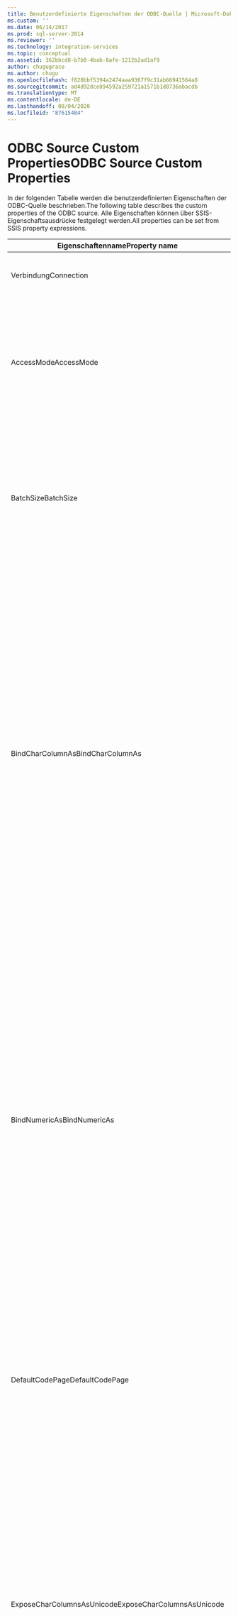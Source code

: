 ```yaml
---
title: Benutzerdefinierte Eigenschaften der ODBC-Quelle | Microsoft-Dokumentation
ms.custom: ''
ms.date: 06/14/2017
ms.prod: sql-server-2014
ms.reviewer: ''
ms.technology: integration-services
ms.topic: conceptual
ms.assetid: 362bbcd8-b7b0-4bab-8afe-1212b2ad1af9
author: chugugrace
ms.author: chugu
ms.openlocfilehash: f828bbf5394a2474aaa9367f9c31ab66941564a8
ms.sourcegitcommit: ad4d92dce894592a259721a1571b1d8736abacdb
ms.translationtype: MT
ms.contentlocale: de-DE
ms.lasthandoff: 08/04/2020
ms.locfileid: "87615484"
---
```

# <a name="odbc-source-custom-properties"></a><span data-ttu-id="cbf21-102">ODBC Source Custom Properties</span><span class="sxs-lookup"><span data-stu-id="cbf21-102">ODBC Source Custom Properties</span></span>
  <span data-ttu-id="cbf21-103">In der folgenden Tabelle werden die benutzerdefinierten Eigenschaften der ODBC-Quelle beschrieben.</span><span class="sxs-lookup"><span data-stu-id="cbf21-103">The following table describes the custom properties of the ODBC source.</span></span> <span data-ttu-id="cbf21-104">Alle Eigenschaften können über SSIS-Eigenschaftsausdrücke festgelegt werden.</span><span class="sxs-lookup"><span data-stu-id="cbf21-104">All properties can be set from SSIS property expressions.</span></span>  
  
|<span data-ttu-id="cbf21-105">Eigenschaftenname</span><span class="sxs-lookup"><span data-stu-id="cbf21-105">Property name</span></span>|<span data-ttu-id="cbf21-106">Datentyp</span><span class="sxs-lookup"><span data-stu-id="cbf21-106">Data Type</span></span>|<span data-ttu-id="cbf21-107">BESCHREIBUNG</span><span class="sxs-lookup"><span data-stu-id="cbf21-107">Description</span></span>|  
|-------------------|---------------|-----------------|  
|<span data-ttu-id="cbf21-108">Verbindung</span><span class="sxs-lookup"><span data-stu-id="cbf21-108">Connection</span></span>|<span data-ttu-id="cbf21-109">ODBC-Verbindung</span><span class="sxs-lookup"><span data-stu-id="cbf21-109">ODBC Connection</span></span>|<span data-ttu-id="cbf21-110">Eine ODBC-Verbindung für den Zugriff auf die Quelldatenbank.</span><span class="sxs-lookup"><span data-stu-id="cbf21-110">An ODBC connection to access the source database.</span></span>|  
|<span data-ttu-id="cbf21-111">AccessMode</span><span class="sxs-lookup"><span data-stu-id="cbf21-111">AccessMode</span></span>|<span data-ttu-id="cbf21-112">Ganze Zahl (Enumeration)</span><span class="sxs-lookup"><span data-stu-id="cbf21-112">Integer (enumeration)</span></span>|<span data-ttu-id="cbf21-113">Der zum Zugreifen auf die Datenbank verwendete Modus.</span><span class="sxs-lookup"><span data-stu-id="cbf21-113">The mode used to access the database.</span></span> <span data-ttu-id="cbf21-114">Die möglichen Werte sind der Tabellenname (0) und der SQL-Befehl (1).</span><span class="sxs-lookup"><span data-stu-id="cbf21-114">The possible values are Table Name (0) and SQL Command (1).</span></span><br /><br /> <span data-ttu-id="cbf21-115">Die Standardeinstellung ist der Tabellenname (0).</span><span class="sxs-lookup"><span data-stu-id="cbf21-115">The default is Table Name (0).</span></span>|  
|<span data-ttu-id="cbf21-116">BatchSize</span><span class="sxs-lookup"><span data-stu-id="cbf21-116">BatchSize</span></span>|<span data-ttu-id="cbf21-117">Integer</span><span class="sxs-lookup"><span data-stu-id="cbf21-117">Integer</span></span>|<span data-ttu-id="cbf21-118">Die Größe des Batches für die Massenextrahierung.</span><span class="sxs-lookup"><span data-stu-id="cbf21-118">The size of the batch for bulk extraction.</span></span> <span data-ttu-id="cbf21-119">Dies ist die Anzahl der als Array extrahierten Datensätze.</span><span class="sxs-lookup"><span data-stu-id="cbf21-119">This is the number of records extracted as an array.</span></span> <span data-ttu-id="cbf21-120">Wenn der ausgewählte ODBC-Anbieter keine Arrays unterstützt, beträgt die Batchgröße 1.</span><span class="sxs-lookup"><span data-stu-id="cbf21-120">If the selected ODBC provider does not support arrays, the batch size is 1.</span></span>|  
|<span data-ttu-id="cbf21-121">BindCharColumnAs</span><span class="sxs-lookup"><span data-stu-id="cbf21-121">BindCharColumnAs</span></span>|<span data-ttu-id="cbf21-122">Ganze Zahl (Enumeration)</span><span class="sxs-lookup"><span data-stu-id="cbf21-122">Integer (enumeration)</span></span>|<span data-ttu-id="cbf21-123">Diese Eigenschaft bestimmt, wie die ODBC-Quelle Spalten an Zeichenfolgentypen mit mehreren Byte bindet, z. B. SQL_CHAR, SQL_VARCHAR oder SQL_LONGVARCHAR.</span><span class="sxs-lookup"><span data-stu-id="cbf21-123">This property determines how the ODBC source binds columns with multiple-byte string types such as SQL_CHAR, SQL_VARCHAR, or SQL_LONGVARCHAR.</span></span><br /><br /> <span data-ttu-id="cbf21-124">Die möglichen Werte sind Unicode (0), wobei die Spalten als SQL_C_WCHAR gebunden werden, und ANSI (1), wobei die Spalten als SQL_C_CHAR gebunden werden.</span><span class="sxs-lookup"><span data-stu-id="cbf21-124">The possible values are Unicode (0), which binds the columns as SQL_C_WCHAR, and ANSI (1), which binds the columns as SQL_C_CHAR).</span></span> <span data-ttu-id="cbf21-125">Der Standardwert ist Unicode (0).</span><span class="sxs-lookup"><span data-stu-id="cbf21-125">The default is Unicode (0).</span></span><br /><br /> <span data-ttu-id="cbf21-126">**Hinweis**: Diese Eigenschaft ist im **Quellen-Editor für ODBC**nicht verfügbar, kann jedoch mit dem **Erweiterten Editor**festgelegt werden.</span><span class="sxs-lookup"><span data-stu-id="cbf21-126">**Note**: This property is not available in the **ODBC Source Editor**, but can be set by using the **Advanced Editor**.</span></span>|  
|<span data-ttu-id="cbf21-127">BindNumericAs</span><span class="sxs-lookup"><span data-stu-id="cbf21-127">BindNumericAs</span></span>|<span data-ttu-id="cbf21-128">Ganze Zahl (Enumeration)</span><span class="sxs-lookup"><span data-stu-id="cbf21-128">Integer (enumeration)</span></span>|<span data-ttu-id="cbf21-129">Diese Eigenschaft bestimmt, wie die ODBC-Quelle Spalten mit numerischen Daten an die Datentypen SQL_TYPE_NUMERIC und SQL_TYPE_DECIMAL bindet.</span><span class="sxs-lookup"><span data-stu-id="cbf21-129">This property determines how the ODBC source binds columns with numeric data with data types SQL_TYPE_NUMERIC and SQL_TYPE_DECIMAL.</span></span><br /><br /> <span data-ttu-id="cbf21-130">Die möglichen Optionen sind Char (0), wobei die Spalten als SQL_C_CHAR gebunden werden, und Numeric (1), wobei die Spalten als SQL_C_NUMERIC gebunden werden.</span><span class="sxs-lookup"><span data-stu-id="cbf21-130">The possible options are Char (0), which binds the columns as SQL_C_CHAR and Numeric (1), which binds the columns as SQL_C_NUMERIC.</span></span> <span data-ttu-id="cbf21-131">Der Standardwert ist Char (0).</span><span class="sxs-lookup"><span data-stu-id="cbf21-131">The default value is Char (0).</span></span><br /><br /> <span data-ttu-id="cbf21-132">**Hinweis**: Diese Eigenschaft ist im **Quellen-Editor für ODBC**nicht verfügbar, kann jedoch mit dem **Erweiterten Editor**festgelegt werden.</span><span class="sxs-lookup"><span data-stu-id="cbf21-132">**Note**: This property is not available in the **ODBC Source Editor**, but can be set by using the **Advanced Editor**.</span></span>|  
|<span data-ttu-id="cbf21-133">DefaultCodePage</span><span class="sxs-lookup"><span data-stu-id="cbf21-133">DefaultCodePage</span></span>|<span data-ttu-id="cbf21-134">Integer</span><span class="sxs-lookup"><span data-stu-id="cbf21-134">Integer</span></span>|<span data-ttu-id="cbf21-135">Die Codepage, die für Zeichenfolgen-Ausgabespalten verwendet werden soll.</span><span class="sxs-lookup"><span data-stu-id="cbf21-135">The code page to use for string output columns.</span></span><br /><br /> <span data-ttu-id="cbf21-136">**Hinweis**: Diese Eigenschaft ist im **Quellen-Editor für ODBC**nicht verfügbar, kann jedoch mit dem **Erweiterten Editor**festgelegt werden.</span><span class="sxs-lookup"><span data-stu-id="cbf21-136">**Note**: This property is not available in the **ODBC Source Editor**, but can be set by using the **Advanced Editor**.</span></span>|  
|<span data-ttu-id="cbf21-137">ExposeCharColumnsAsUnicode</span><span class="sxs-lookup"><span data-stu-id="cbf21-137">ExposeCharColumnsAsUnicode</span></span>|<span data-ttu-id="cbf21-138">Boolean</span><span class="sxs-lookup"><span data-stu-id="cbf21-138">Boolean</span></span>|<span data-ttu-id="cbf21-139">Diese Eigenschaft bestimmt, wie die Komponente CHAR-Spalten verfügbar macht.</span><span class="sxs-lookup"><span data-stu-id="cbf21-139">This property determines how the component exposes CHAR columns.</span></span> <span data-ttu-id="cbf21-140">Der Standardwert ist False. Dieser Wert gibt an, dass CHAR-Spalten als Multibyte-Zeichenfolgen (DT_STR) verfügbar gemacht werden.</span><span class="sxs-lookup"><span data-stu-id="cbf21-140">The default value is False, which indicates that CHAR columns are exposed as multi-byte strings (DT_STR).</span></span> <span data-ttu-id="cbf21-141">Wenn True gilt, werden CHAR-Spalten als breite Zeichenfolgen (DT_WSTR) verfügbar gemacht.</span><span class="sxs-lookup"><span data-stu-id="cbf21-141">If True, CHAR columns are exposed as wide strings (DT_WSTR).</span></span><br /><br /> <span data-ttu-id="cbf21-142">**Hinweis**: Diese Eigenschaft ist im **Quellen-Editor für ODBC**nicht verfügbar, kann jedoch mit dem **Erweiterten Editor**festgelegt werden.</span><span class="sxs-lookup"><span data-stu-id="cbf21-142">**Note**: This property is not available in the **ODBC Source Editor**, but can be set by using the **Advanced Editor**.</span></span>|  
|<span data-ttu-id="cbf21-143">FetchMethod</span><span class="sxs-lookup"><span data-stu-id="cbf21-143">FetchMethod</span></span>|<span data-ttu-id="cbf21-144">Ganze Zahl (Enumeration)</span><span class="sxs-lookup"><span data-stu-id="cbf21-144">Integer (enumeration)</span></span>|<span data-ttu-id="cbf21-145">Die Methode, die zum Abrufen der Daten verwendet wird.</span><span class="sxs-lookup"><span data-stu-id="cbf21-145">The method used for getting the data.</span></span> <span data-ttu-id="cbf21-146">Die möglichen Optionen sind Zeile für Zeile (0) und Batch (1).</span><span class="sxs-lookup"><span data-stu-id="cbf21-146">The possible options are Row by row (0) and Batch (1).</span></span> <span data-ttu-id="cbf21-147">Der Standardwert ist Batch (1).</span><span class="sxs-lookup"><span data-stu-id="cbf21-147">The default value is Batch (1).</span></span><br /><br /> <span data-ttu-id="cbf21-148">Weitere Informationen zu diesen Optionen finden Sie unter [ODBC Source](odbc-source.md).</span><span class="sxs-lookup"><span data-stu-id="cbf21-148">For more information about these options, see [ODBC Source](odbc-source.md).</span></span><br /><br /> <span data-ttu-id="cbf21-149">**Hinweis**: Diese Eigenschaft ist im **Quellen-Editor für ODBC**nicht verfügbar, kann jedoch mit dem **Erweiterten Editor**festgelegt werden.</span><span class="sxs-lookup"><span data-stu-id="cbf21-149">**Note**: This property is not available in the **ODBC Source Editor**, but can be set by using the **Advanced Editor**.</span></span>|  
|<span data-ttu-id="cbf21-150">SqlCommand</span><span class="sxs-lookup"><span data-stu-id="cbf21-150">SqlCommand</span></span>|<span data-ttu-id="cbf21-151">String</span><span class="sxs-lookup"><span data-stu-id="cbf21-151">String</span></span>|<span data-ttu-id="cbf21-152">Der SQL-Befehl, der ausgeführt werden soll, wenn AccessMode auf SQL-Befehl festgelegt wird.</span><span class="sxs-lookup"><span data-stu-id="cbf21-152">The SQL command to be executed when AccessMode is set to SQL Command.</span></span>|  
|<span data-ttu-id="cbf21-153">StatementTimeout</span><span class="sxs-lookup"><span data-stu-id="cbf21-153">StatementTimeout</span></span>|<span data-ttu-id="cbf21-154">Integer</span><span class="sxs-lookup"><span data-stu-id="cbf21-154">Integer</span></span>|<span data-ttu-id="cbf21-155">Die Anzahl der Sekunden, wie lange auf die Ausführung einer SQL-Anweisung gewartet wird, bevor – mit einem Fehler – zur Anwendung zurückgekehrt wird.</span><span class="sxs-lookup"><span data-stu-id="cbf21-155">The number of seconds to wait for an SQL statement to execute before returning, with an error, to the application.</span></span> <span data-ttu-id="cbf21-156">Der Standardwert ist 0.</span><span class="sxs-lookup"><span data-stu-id="cbf21-156">The default value is 0.</span></span> <span data-ttu-id="cbf21-157">Der Wert 0 gibt an, dass für das System kein Timeout verwendet wird.</span><span class="sxs-lookup"><span data-stu-id="cbf21-157">A value of 0 indicates that the system does not time out.</span></span>|  
|<span data-ttu-id="cbf21-158">TableName</span><span class="sxs-lookup"><span data-stu-id="cbf21-158">TableName</span></span>|<span data-ttu-id="cbf21-159">String</span><span class="sxs-lookup"><span data-stu-id="cbf21-159">String</span></span>|<span data-ttu-id="cbf21-160">Der Name der Tabelle mit den Daten, die verwendet werden, wenn AccessMode auf Tabellenname festgelegt wird.</span><span class="sxs-lookup"><span data-stu-id="cbf21-160">The name of the table with the data that is being used when AccessMode is set to Table Name.</span></span>|  
|<span data-ttu-id="cbf21-161">LobChunckSize</span><span class="sxs-lookup"><span data-stu-id="cbf21-161">LobChunckSize</span></span>|<span data-ttu-id="cbf21-162">Integer</span><span class="sxs-lookup"><span data-stu-id="cbf21-162">Integer</span></span>|<span data-ttu-id="cbf21-163">Die Segmentgrößenzuordnung für LOB-Spalten.</span><span class="sxs-lookup"><span data-stu-id="cbf21-163">The chunk size allocation for LOB columns.</span></span>|  
||||  
  
## <a name="see-also"></a><span data-ttu-id="cbf21-164">Weitere Informationen</span><span class="sxs-lookup"><span data-stu-id="cbf21-164">See Also</span></span>  
 <span data-ttu-id="cbf21-165">[ODBC Source](odbc-source.md) </span><span class="sxs-lookup"><span data-stu-id="cbf21-165">[ODBC Source](odbc-source.md) </span></span>  
 [<span data-ttu-id="cbf21-166">Quellen-Editor für ODBC &#40;Seite „Verbindungs-Manager“&#41;</span><span class="sxs-lookup"><span data-stu-id="cbf21-166">ODBC Source Editor &#40;Connection Manager Page&#41;</span></span>](../odbc-source-editor-connection-manager-page.md)  
  
  
